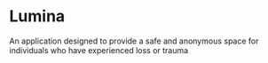 # Lumina
An application designed to provide a safe and anonymous space for individuals who have experienced loss or trauma
